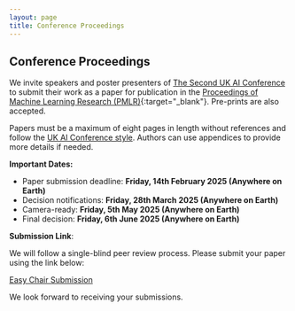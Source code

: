 ```yaml
---
layout: page
title: Conference Proceedings
---
```


## Conference Proceedings

We invite speakers and poster presenters of [The Second UK AI Conference](https://uk-ai.org/ukai2024/) to submit their work as a paper for publication in the
[Proceedings of Machine Learning Research (PMLR)](https://proceedings.mlr.press/){:target="_blank"}. Pre-prints are 
also accepted.

Papers must be a maximum of eight pages in length without references and follow the [UK AI Conference style](https://github.com/uk-ai/ukai-latex-template). 
Authors can use appendices to provide more details if needed.

**Important Dates:**

- Paper submission deadline: **Friday, 14th February 2025 (Anywhere on Earth)**
- Decision notifications: **Friday, 28th March 2025 (Anywhere on Earth)**
- Camera-ready: **Friday, 5th May 2025 (Anywhere on Earth)**
- Final decision: **Friday, 6th June 2025 (Anywhere on Earth)**

**Submission Link**:

We will follow a single-blind peer review process. Please submit your paper using the link below:

[Easy Chair Submission](https://easychair.org/conferences/?conf=ukai24)

We look forward to receiving your submissions.
